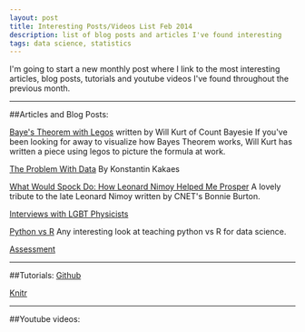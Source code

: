 ```yaml
---
layout: post
title: Interesting Posts/Videos List Feb 2014
description: list of blog posts and articles I've found interesting
tags: data science, statistics
---
```

I'm going to start a new monthly post where I link to the most interesting articles, blog posts, tutorials and
youtube videos I've found throughout the previous month. 

----
##Articles and Blog Posts: 

[Baye's Theorem with Legos](http://www.countbayesie.com/blog/2015/2/18/bayes-theorem-with-lego)
written by Will Kurt  of Count Bayesie 
If you've been looking for away to visualize how Bayes Theorem works, Will Kurt has written 
a piece using legos to picture the formula at work. 


[The Problem With Data](http://www.cnn.com/2015/02/02/opinion/kakaes-big-data/index.html)
By Konstantin Kakaes


[What Would Spock Do: How Leonard Nimoy Helped Me Prosper](http://www.cnet.com/news/what-would-spock-do-how-leonard-nimoy-helped-me-prosper/)
A lovely tribute to the late Leonard Nimoy written by CNET's Bonnie Burton.


[Interviews with LGBT Physicists](http://scitation.aip.org/content/aip/magazine/physicstoday/news/10.1063/PT.5.9034)


[Python vs R](http://www.dataschool.io/python-or-r-for-data-science/)
Any interesting look at teaching python vs R for data science. 

[Assessment](http://www.edutopia.org/blog/whats-the-point-of-assessment-shira-loewenstein)

---
##Tutorials:
[Github](http://kbroman.org/github_tutorial/)

[Knitr](http://kbroman.org/knitr_knutshell/)

---
##Youtube videos:
